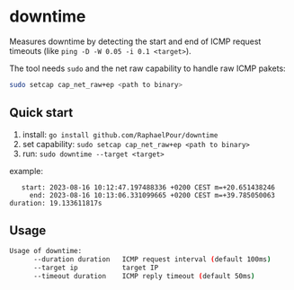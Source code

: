 # downtime

Measures downtime by detecting the start and end of ICMP request timeouts (like `ping -D -W 0.05 -i 0.1 <target>`).

The tool needs `sudo` and the net raw capability to handle raw ICMP pakets:

```bash
sudo setcap cap_net_raw+ep <path to binary>
```

## Quick start

1. install: `go install github.com/RaphaelPour/downtime`
2. set capability: `sudo setcap cap_net_raw+ep <path to binary>`
3. run: `sudo downtime --target <target>`

example:
```
   start: 2023-08-16 10:12:47.197488336 +0200 CEST m=+20.651438246
     end: 2023-08-16 10:13:06.331099665 +0200 CEST m=+39.785050063
duration: 19.133611817s
```

## Usage

```bash
Usage of downtime:
      --duration duration   ICMP request interval (default 100ms)
      --target ip           target IP
      --timeout duration    ICMP reply timeout (default 50ms)
```

